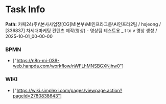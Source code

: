 # Task Info

**Path:** 카페24(주)\본사사업장\[CG]MI본부\MI인프라그룹\AI인프라2팀 / hsjeong / [336837] 차세대마케팅 컨텐츠 제작(영상) - 영상팀 테스트용 _ t to v 영상 생성 / 2025-10-01_00-00-00

### BPMN
- ["https://n8n-mi-039-web.hanpda.com/workflow/nWFLhMNSBGXNjhw0"]

### WIKI
- ["https://wiki.simplexi.com/pages/viewpage.action?pageId=2780838643"]

